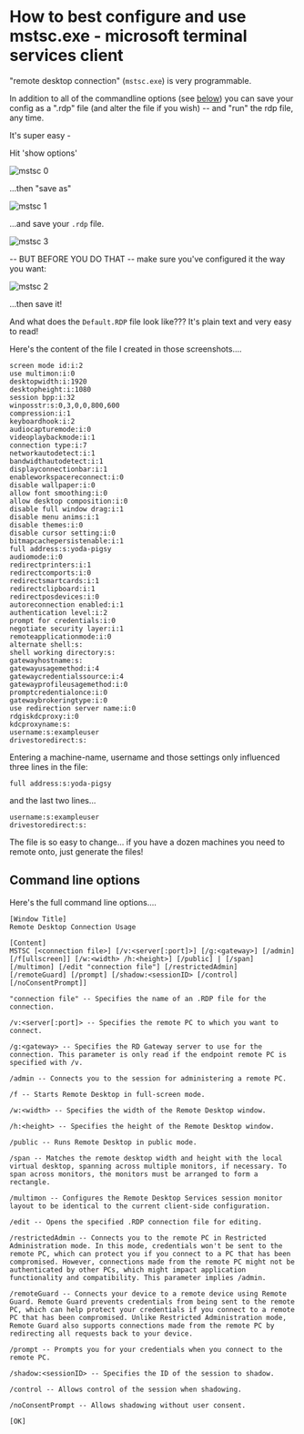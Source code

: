 # How to best configure and use mstsc.exe - microsoft terminal services client

"remote desktop connection" (`mstsc.exe`) is very programmable.

In addition to all of the commandline options (see [below](#Command-line-options)) you can save your config as a ".rdp" file (and alter the file if you wish) -- and "run" the rdp file, any time.

It's super easy -

Hit 'show options'

![mstsc 0](.\mstsc_0.png)

...then "save as"

![mstsc 1](.\mstsc_1.png)

...and save your `.rdp` file.

![mstsc 3](.\mstsc_3.png)

-- BUT BEFORE YOU DO THAT -- make sure you've configured it the way you want:

![mstsc 2](.\mstsc_2.png)

...then save it!

And what does the `Default.RDP` file look like??? It's plain text and very easy to read!

Here's the content of the file I created in those screenshots....


	screen mode id:i:2
	use multimon:i:0
	desktopwidth:i:1920
	desktopheight:i:1080
	session bpp:i:32
	winposstr:s:0,3,0,0,800,600
	compression:i:1
	keyboardhook:i:2
	audiocapturemode:i:0
	videoplaybackmode:i:1
	connection type:i:7
	networkautodetect:i:1
	bandwidthautodetect:i:1
	displayconnectionbar:i:1
	enableworkspacereconnect:i:0
	disable wallpaper:i:0
	allow font smoothing:i:0
	allow desktop composition:i:0
	disable full window drag:i:1
	disable menu anims:i:1
	disable themes:i:0
	disable cursor setting:i:0
	bitmapcachepersistenable:i:1
	full address:s:yoda-pigsy
	audiomode:i:0
	redirectprinters:i:1
	redirectcomports:i:0
	redirectsmartcards:i:1
	redirectclipboard:i:1
	redirectposdevices:i:0
	autoreconnection enabled:i:1
	authentication level:i:2
	prompt for credentials:i:0
	negotiate security layer:i:1
	remoteapplicationmode:i:0
	alternate shell:s:
	shell working directory:s:
	gatewayhostname:s:
	gatewayusagemethod:i:4
	gatewaycredentialssource:i:4
	gatewayprofileusagemethod:i:0
	promptcredentialonce:i:0
	gatewaybrokeringtype:i:0
	use redirection server name:i:0
	rdgiskdcproxy:i:0
	kdcproxyname:s:
	username:s:exampleuser
	drivestoredirect:s:

Entering a machine-name, username and those settings only influenced three lines in the file:

	full address:s:yoda-pigsy

and the last two lines...

	username:s:exampleuser
	drivestoredirect:s:

The file is so easy to change... if you have a dozen machines you need to remote onto, just generate the files!


## Command line options

Here's the full command line options....


	[Window Title]
	Remote Desktop Connection Usage

	[Content]
	MSTSC [<connection file>] [/v:<server[:port]>] [/g:<gateway>] [/admin] [/f[ullscreen]] [/w:<width> /h:<height>] [/public] | [/span] [/multimon] [/edit "connection file"] [/restrictedAdmin] [/remoteGuard] [/prompt] [/shadow:<sessionID> [/control] [/noConsentPrompt]]

	"connection file" -- Specifies the name of an .RDP file for the connection.

	/v:<server[:port]> -- Specifies the remote PC to which you want to connect.

	/g:<gateway> -- Specifies the RD Gateway server to use for the connection. This parameter is only read if the endpoint remote PC is specified with /v.

	/admin -- Connects you to the session for administering a remote PC.

	/f -- Starts Remote Desktop in full-screen mode.

	/w:<width> -- Specifies the width of the Remote Desktop window.

	/h:<height> -- Specifies the height of the Remote Desktop window.

	/public -- Runs Remote Desktop in public mode.

	/span -- Matches the remote desktop width and height with the local virtual desktop, spanning across multiple monitors, if necessary. To span across monitors, the monitors must be arranged to form a rectangle.

	/multimon -- Configures the Remote Desktop Services session monitor layout to be identical to the current client-side configuration.

	/edit -- Opens the specified .RDP connection file for editing.

	/restrictedAdmin -- Connects you to the remote PC in Restricted Administration mode. In this mode, credentials won't be sent to the remote PC, which can protect you if you connect to a PC that has been compromised. However, connections made from the remote PC might not be authenticated by other PCs, which might impact application functionality and compatibility. This parameter implies /admin.

	/remoteGuard -- Connects your device to a remote device using Remote Guard. Remote Guard prevents credentials from being sent to the remote PC, which can help protect your credentials if you connect to a remote PC that has been compromised. Unlike Restricted Administration mode, Remote Guard also supports connections made from the remote PC by redirecting all requests back to your device.

	/prompt -- Prompts you for your credentials when you connect to the remote PC.

	/shadow:<sessionID> -- Specifies the ID of the session to shadow.

	/control -- Allows control of the session when shadowing.

	/noConsentPrompt -- Allows shadowing without user consent.

	[OK]

